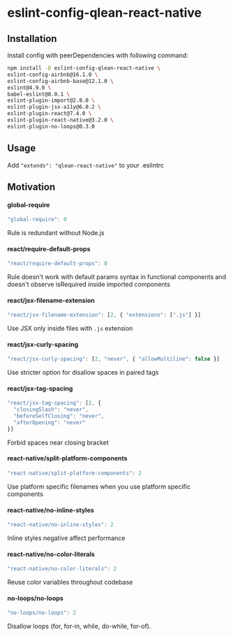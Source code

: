 # eslint-config-qlean-react-native

## Installation

Install config with peerDependencies with following command:
```sh
npm install -D eslint-config-qlean-react-native \
eslint-config-airbnb@16.1.0 \
eslint-config-airbnb-base@12.1.0 \
eslint@4.9.0 \
babel-eslint@8.0.1 \
eslint-plugin-import@2.8.0 \
eslint-plugin-jsx-a11y@6.0.2 \
eslint-plugin-react@7.4.0 \
eslint-plugin-react-native@3.2.0 \
eslint-plugin-no-loops@0.3.0
```

## Usage

Add `"extends": "qlean-react-native"` to your .eslintrc

## Motivation

#### global-require
```js
"global-require": 0
```
Rule is redundant without Node.js

#### react/require-default-props
```js
"react/require-default-props": 0
```
Rule doesn't work with default params syntax in functional components and doesn't observe isRequired inside imported components

#### react/jsx-filename-extension
```js
"react/jsx-filename-extension": [2, { "extensions": [".js"] }]
```
Use JSX only inside files with `.js` extension

#### react/jsx-curly-spacing
```js
"react/jsx-curly-spacing": [2, "never", { "allowMultiline": false }]
```
Use stricter option for disallow spaces in paired tags

#### react/jsx-tag-spacing
```js
"react/jsx-tag-spacing": [2, {
  "closingSlash": "never",
  "beforeSelfClosing": "never",
  "afterOpening": "never"
}]
```
Forbid spaces near closing bracket

#### react-native/split-platform-components
```js
"react-native/split-platform-components": 2
```
Use platform specific filenames when you use platform specific components

#### react-native/no-inline-styles
```js
"react-native/no-inline-styles": 2
```
Inline styles negative affect performance

#### react-native/no-color-literals
```js
"react-native/no-color-literals": 2
```
Reuse color variables throughout codebase

#### no-loops/no-loops
```js
"no-loops/no-loops": 2
```
Disallow loops (for, for-in, while, do-while, for-of).

